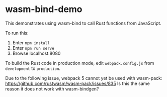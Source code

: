# wasm-bind-demo

This demonstrates using wasm-bind to call Rust functions from JavaScript.

To run this:

1. Enter `npm install`
1. Enter `npm run serve`
1. Browse localhost:8080

To build the Rust code in production mode,
edit `webpack.config.js` from `development` to `production`.

Due to the following issue, webpack 5 cannot yet be used with wasm-pack:
<https://github.com/rustwasm/wasm-pack/issues/835>
Is this the same reason it does not work with wasm-bindgen?
